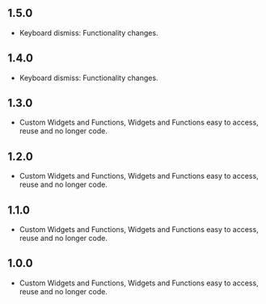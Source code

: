 ## 1.5.0

* Keyboard dismiss: Functionality changes.

## 1.4.0

* Keyboard dismiss: Functionality changes.

## 1.3.0

* Custom Widgets and Functions, Widgets and Functions easy to access, reuse and no longer code.

## 1.2.0

* Custom Widgets and Functions, Widgets and Functions easy to access, reuse and no longer code.

## 1.1.0

* Custom Widgets and Functions, Widgets and Functions easy to access, reuse and no longer code.

## 1.0.0

* Custom Widgets and Functions, Widgets and Functions easy to access, reuse and no longer code.
